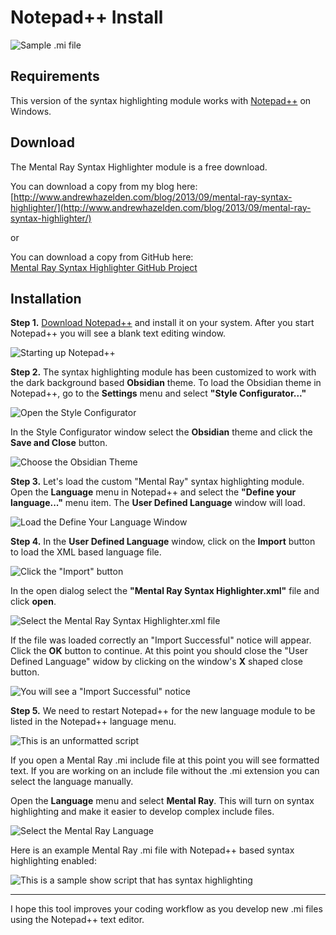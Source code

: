 # Notepad++ Install #

![Sample .mi file](http://www.andrewhazelden.com/projects/mental-ray-syntax-highlighter/images/mental_ray_syntax_highlighter.png)

## Requirements ##

This version of the syntax highlighting module works with [Notepad++](https://notepad-plus-plus.org/download/) on Windows.

## Download ##

The Mental Ray Syntax Highlighter module is a free download.

You can download a copy from my blog here:  
[http://www.andrewhazelden.com/blog/2013/09/mental-ray-syntax-highlighter/](http://www.andrewhazelden.com/blog/2013/09/mental-ray-syntax-highlighter/)

or

You can download a copy from GitHub here:  
[Mental Ray Syntax Highlighter GitHub Project](https://github.com/AndrewHazelden/Mental_Ray_Syntax_Highlighter/releases)

## Installation ##

**Step 1.**  [Download Notepad++](http://notepad-plus-plus.org/download/v6.4.5.html) and install it on your system. After you start Notepad++ you will see a blank text editing window.

![Starting up Notepad++](http://www.andrewhazelden.com/projects/mental-ray-syntax-highlighter/images/1_notepad++_UI_start.png)

**Step 2.**  The syntax highlighting module has been customized to work with the dark background based **Obsidian** theme. To load the Obsidian theme in Notepad++, go to the **Settings** menu and select **"Style Configurator..."**

![Open the Style Configurator](http://www.andrewhazelden.com/projects/mental-ray-syntax-highlighter/images/2_style_configurator.png)

In the Style Configurator window select the **Obsidian** theme and click the **Save and Close** button.

![Choose the Obsidian Theme](http://www.andrewhazelden.com/projects/mental-ray-syntax-highlighter/images/3_style_configurator_obsidian.png)

**Step 3.** Let's load the custom "Mental Ray" syntax highlighting module. Open the **Language** menu in Notepad++ and select the **"Define your language..."** menu item. The **User Defined Language** window will load.

![Load the Define Your Language Window](http://www.andrewhazelden.com/projects/mental-ray-syntax-highlighter/images/4_define_your_language.png)

**Step 4.** In the **User Defined Language** window, click on the **Import** button to load the XML based language file.

![Click the "Import" button](http://www.andrewhazelden.com/projects/mental-ray-syntax-highlighter/images/5_import_a_language.png)

In the open dialog select the **"Mental Ray Syntax Highlighter.xml"** file and click **open**.

![Select the Mental Ray Syntax Highlighter.xml file ](http://www.andrewhazelden.com/projects/mental-ray-syntax-highlighter/images/6_select_the_language_file.png)

If the file was loaded correctly an "Import Successful" notice will appear.  Click the **OK** button to continue. At this point you should close the "User Defined Language" widow by clicking on the window's **X** shaped close button.

![You will see a "Import Successful" notice](http://www.andrewhazelden.com/projects/mental-ray-syntax-highlighter/images/7_import_success.png)

**Step 5.**  We need to restart Notepad++ for the new language module to be listed in the Notepad++ language menu.

![This is an unformatted script](http://www.andrewhazelden.com/projects/mental-ray-syntax-highlighter/images/8_unstyled_text.png)

If you open a Mental Ray .mi include file at this point you will see formatted text. If you are working on an include file without the .mi extension you can select the language manually.

Open the **Language** menu and select **Mental Ray**. This will turn on syntax highlighting and make it easier to develop complex include files.

![Select the Mental Ray Language](http://www.andrewhazelden.com/projects/mental-ray-syntax-highlighter/images/9_select_the_language.png)

Here is an example Mental Ray .mi file with Notepad++ based syntax highlighting enabled:

![This is a sample show script that has syntax highlighting](http://www.andrewhazelden.com/projects/mental-ray-syntax-highlighter/images/10_highlighted_mental_ray.png)

* * *

I hope this tool improves your coding workflow as you develop new .mi files using the Notepad++ text editor.
